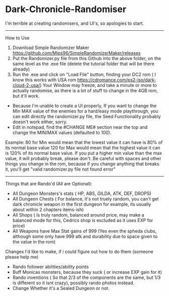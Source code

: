 # Dark-Chronicle-Randomiser

I'm terrible at creating randomisers, and UI's, so apologies to start.

--------------------------------
How to Use

1. Download Simple Randomizer Maker https://github.com/Mips96/SimpleRandomizerMaker/releases
2. Put the Randomizer.py file from this Github into the above folder, on the same level as the .exe file (delete the tutorial folder that will be there already)
3. Run the .exe and click on "Load File" button, finding your DC2 rom ( I know this works with USA rom https://cdromance.com/ps2-iso/dark-cloud-2-usa/)
   Your Window may freeze, and take a minute or more to actually randomise, as there is a lot of stuff to change in the 4GB rom, but it'll work.
   
* Because I'm unable to create a UI properly, If you want to change the Min MAX value of the enemies for a hard/easy mode playthrough, you can edit directly the randomizer.py file, the Seed Functionality probably doesn't work either, sorry.
* Edit in notepad, find the #CHANGE ME# section near the top and change the MIN/MAX values (defaulted to 100).

Example:
80 for Min would mean that the lowest value it can have is 80% of its normal base value
120 for Max would mean that the highest value it can is 120% of its normal base value.
If you put a higher min value than the max value, it will probably break, please don't.
Be careful with spaces and other things you change in the rom, because if you change anything that breaks it, you'll get "valid randomizer.py file not found error"

---------------------------------------

Things that are Rando'd (All are Optional):
* All Dungeon Monsters's stats ( HP, ABS, GILDA, ATK, DEF, DROPS)
* All Dungeon Chests ( For balance, it's not truely random, you can't get dark chronicle weapon in the first dungeon for example, its usually about within 2 chapters items-ish)
* All Shops ( Is truly random, balanced around price, may make a balanced mode for this, Cedrics shop is excluded as it uses EXP for price)
* All Weapons have Max Stat gains of 999 (Yes even the spheda clubs, although some only have 999 atk and durability due to space given to the value in the rom)

Changes I'd like to make, if i could figure out how to do them (someone please help me)
* Rando follower abilities/ability points
* Buff Monicas monsters, because they suck ( or increase EXP gain for it)
* Rando inventions ( So that 2/3 of the components are the same, but 1/3 is different so it isnt crazy), possibly rando photos instead.
* Change Whether it's a Sealed Dungeon or not.


